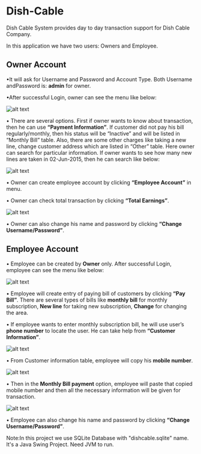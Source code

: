 # Dish-Cable
Dish Cable System provides day to day transaction support for Dish Cable Company.

In this application we have two users: Owners and Employee. 

<h2>Owner Account</h2>
•It will ask for Username and Password and Account Type. Both Username andPassword is: <b>admin</b> for owner.

•After successful Login, owner can see the menu like below:

![alt text](http://imgur.com/Vkazhax.png)

• There are several options. First if owner wants to know about transaction, then he can use <b>“Payment Information”</b>. If customer did not pay his bill regularly/monthly, then his status will be “Inactive” and will be listed in “Monthly Bill” table. Also, there are some other charges like taking a new line, change customer address which are listed in “Other” table. Here owner can search for particular information. If owner wants to see how many new lines are taken in 02-Jun-2015, then he can search like below:

![alt text](http://imgur.com/ZdOg3bb.png)

• Owner can create employee account by clicking <b>“Employee Account”</b> in menu.

• Owner can check total transaction by clicking <b>“Total Earnings”</b>.

![alt text](http://imgur.com/amHwZj0.png)

• Owner can also change his name and password by clicking <b>“Change Username/Password”</b>.

<h2>Employee Account</h2>

• Employee can be created by <b>Owner</b> only. After successful Login, employee can see the menu like below:

![alt text](http://imgur.com/zKEEYXb.png)

• Employee will create entry of paying bill of customers by clicking <b>“Pay Bill”</b>. There are several types of bills like <b>monthly bill</b> for monthly subscription, <b>New line</b> for taking new subscription, <b>Change</b> for changing the area.

• If employee wants to enter monthly subscription bill, he will use user’s <b>phone number</b> to locate the user. He can take help from <b>“Customer Information”</b>.

![alt text](http://imgur.com/Ilea2uG.png)

• From Customer information table, employee will copy his <b>mobile number</b>.

![alt text](http://imgur.com/RedpGyj.png)

• Then in the <b>Monthly Bill payment</b> option, employee will paste that copied mobile number and then all the necessary information will be given for transaction.

![alt text](http://imgur.com/JNEmK0w.png)

• Employee can also change his name and password by clicking <b>“Change Username/Password”</b>.

Note:In this project we use SQLite Database with "dishcable.sqlite" name. It's a Java Swing Project. Need JVM to run.

